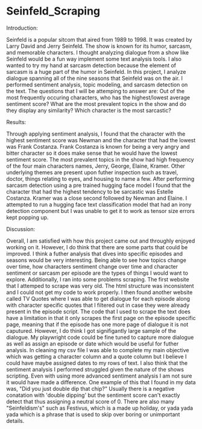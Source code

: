 # Seinfeld_Scraping

Introduction: 

Seinfeld is a popular sitcom that aired from 1989 to 1998. It was created by Larry David and Jerry Seinfeld. The show is known for its humor, sarcasm, and memorable characters. I thought analyzing dialogue from a show like Seinfeld would be a fun way implement some text analysis tools. I also wanted to try my hand at sarcasm detection because the element of sarcasm is a huge part of the humor in Seinfeld. In this project, I analyze dialogue spanning all of the nine seasons that Seinfeld was on the air. I performed sentiment analysis, topic modeling, and sarcasm detection on the text. The questions that I will be attemping to answer are: Out of the most frequently occuring characters, who has the highest/lowest average sentiment score? What are the most prevalent topics in the show and do they display any similarity? Which character is the most sarcastic?

Results: 

Through applying sentiment analysis, I found that the character with the highest sentiment score was Newman and the character that had the lowest was Frank Costanza. Frank Costanza is known for being a very angry and bitter character so it does make sense that he would have the lowest sentiment score. The most prevalent topics in the show had high frequency of the four main characters names, Jerry, George, Elaine, Kramer. Other underlying themes are present upon futher inspection such as travel, doctor, things relating to eyes, and housing to name a few. After performing sarcasm detection using a pre trained hugging face model I found that the character that had the highest tendency to be sarcastic was Estelle Costanza. Kramer was a close second followed by Newman and Elaine. I attempted to run a hugging face text classification model that had an irony detection component but I was unable to get it to work as tensor size errors kept popping up.

Discussion: 

Overall, I am satisfied with how this project came out and throughly enjoyed working on it. However, I do think that there are some parts that could be improved. I think a futher analysis that dives into specific episodes and seasons would be very interesting. Being able to see how topics change over time, how characters sentiment change over time and character sentiment or sarcasm per episode are the types of things I would want to explore. Additionally, I ran into some problems scraping. The first website that I attemped to scrape was very old. The html structure was inconsistent and I could not get my code to work properly. I then found another website called TV Quotes where I was able to get dialogue for each episode along with character specific quotes that I filtered out in case they were already present in the episode script. The code that I used to scrape the text does have a limitation in that it only scrapes the first page on the episode specific page, meaning that if the episode has one more page of dialogue it is not caputured. However, I do think I got signifigantly large sample of the dialogue. My playwright code could be fine tuned to capture more dialogue as well as assign an episode or date which would be useful for futher analysis. In cleaning my csv file I was able to complete my main objective which was getting a character column and a quote column but I believe I could have maybe assigned dates to my rows of text. I also think that the sentiment analysis I performed struggled given the nature of the shows scripting. Even with using more advanced sentiment analysis I am not sure it would have made a difference. One example of this that I found in my data was, "Did you just double dip that chip?" Usually there is a negative conatation with 'double dipping' but the sentiment score can't exactly detect that thus assigning a neutral score of 0. There are also many "Seinfeldism's" such as Festivus, which is a made up holiday, or yada yada yada which is a phrase that is used to skip over boring or unimportant details.
